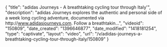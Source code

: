 {
    "title": "adidas Journeys - A breathtaking cycling tour through Italy'",
    "description": "adidas Journeys explores the authentic and personal side of a week long cycling adventure, documented via http:\/\/www.adidasjourneys.com. Follow a breathtakin...",
    "videoid": "150809",
    "date_created": "1396646877",
    "date_modified": "1418181254",
    "type": "captivate",
    "layout": "video",
    "url": "\/v\/adidas-journeys-a-breathtaking-cycling-tour-through-italy\/150809"
}